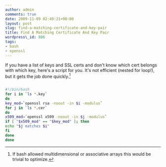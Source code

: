 ```yaml
---
author: admin
comments: true
date: 2009-11-09 02:49:21+00:00
layout: post
slug: find-a-matching-certificate-and-key-pair
title: Find A Matching Certificate And Key Pair
wordpress\_id: 806
tags:
- bash
- openssl
---
```


If you have a list of keys and SSL certs and don't know which cert belongs with which key, here's a script for you.  It's not efficient (nested for loop!), but it gets the job done quickly.[^1]

```bash

#!/bin/bash
for i in `ls *.key`
do
key_mod=`openssl rsa -noout -in $i -modulus`
for j in `ls *.cer`
do
x509_mod=`openssl x509 -noout -in $j -modulus`
if [ "$x509_mod" == "$key_mod" ]; then
echo "$j matches $i"
fi
done
done
```

[^1]: If bash allowed multidimensional or associative arrays this would be trivial to optimize.
